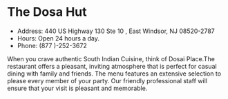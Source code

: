 # The Dosa Hut

* Address: 440 US Highway 130 Ste 10 , East Windsor, NJ 08520-2787
* Hours: Open 24 hours a day.
* Phone: (877 )-252-3672

When you crave authentic South Indian Cuisine, think of Dosai Place.The restaurant offers a pleasant, inviting atmosphere that is perfect for casual dining with family and friends. The menu features an extensive selection to please every member of your party. Our friendly professional staff will ensure that your visit is pleasant and memorable.
